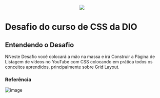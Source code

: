 <p align="center">
<img loading="lazy" src="http://img.shields.io/static/v1?label=STATUS&message=EM%20DESENVOLVIMENTO&color=GREEN&style=for-the-badge"/>
</p>

# Desafio do curso de CSS da DIO

## Entendendo o Desafio

NNeste Desafio você colocará a mão na massa e irá Construir a Página de Listagem de vídeos no YouTube com CSS colocando em prática todos os conceitos aprendidos, principalmente sobre Grid Layout.

### Referência
![image](https://github.com/user-attachments/assets/573bd901-9718-4b40-bd0a-52e334b264a2)






 
